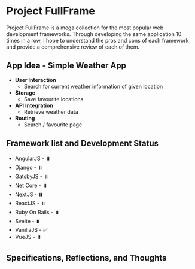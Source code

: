 # Project FullFrame

Project FullFrame is a mega collection for the most popular web development frameworks. Through developing the same application 10 times in a row, I hope to understand the pros and cons of each framework and provide a comprehensive review of each of them.

## App Idea - Simple Weather App

-   **User Interaction**
    -   Search for current weather information of given location
-   **Storage**
    -   Save favourite locations
-   **API Integration**
    -   Retrieve weather data
-   **Routing**
    -   Search / favourite page

## Framework list and Development Status

-   AngularJS - ⏸️
-   Django - ⏸️
-   GatsbyJS - ⏸️
-   Net Core - ⏸️
-   NextJS - ⏸️
-   ReactJS - ⏸️
-   Ruby On Rails - ⏸️
-   Svelte - ⏸️
-   VanillaJS - ✅
-   VueJS - ⏸️

## Specifications, Reflections, and Thoughts
